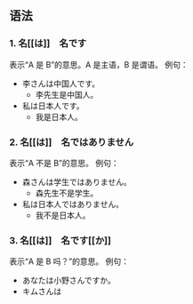 ## 语法
### 1. 名[[は]]　名です
表示“A 是 B”的意思。A 是主语，B 是谓语。
例句：
- 李さんは中国人です。
	- 李先生是中国人。
- 私は日本人です。
	- 我是日本人。
### 2. 名[[は]]　名ではありません
表示“A 不是 B”的意思。
例句：
- 森さんは学生ではありません。
	- 森先生不是学生。
- 私は日本人ではありません。
	- 我不是日本人。
### 3. 名[[は]]　名です[[か]]
表示“A 是 B 吗？”的意思。
例句：
- あなたは小野さんですか。
- キムさんは